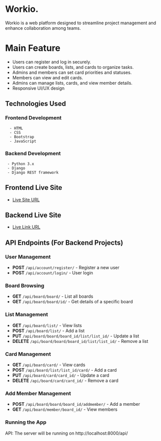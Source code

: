 # Workio.

Workio is a web platform designed to streamline project management and enhance collaboration among teams.

# Main Feature

- Users can register and log in securely.
- Users can create boards, lists, and cards to organize tasks.
- Admins and members can set card priorities and statuses.
- Members can view and edit cards.
- Admins can manage lists, cards, and view member details.
- Responsive UI/UX design

## Technologies Used

  ### Frontend Development
      - HTML
      - CSS
      - Bootstrap
      - JavaScript

  ### Backend Development
     - Python 3.x
     - Django
     - Django REST framework

## Frontend Live Site

- [Live Site URL](https://amenaakterkeya.github.io/workio./)

 ## Backend Live Site

- [Live Link URL](https://workio-ypph.onrender.com/account/)

 ## API Endpoints (For Backend Projects)

### User Management
- **POST** `/api/account/register/` - Register a new user
- **POST** `/api/account/login/` - User login

### Board Browsing
- **GET** `/api/board/board/` - List all boards
- **GET** `/api/board/board/id/` - Get details of a specific board

### List Management
- **GET** `/api/board/list/` - View lists
- **POST** `/api/board/list/` - Add a list
- **PUT** `/api/board/board/board_id/list/list_id/` - Update a list
- **DELETE** `/api/board/board/board_id/list/list_id/` - Remove a list

### Card Management
- **GET** `/api/board/card/` - View cards
- **POST** `/api/board/list/list_id/card/` - Add a card
- **PUT** `/api/board/card/card_id/` - Update a card
- **DELETE** `/api/board/card/card_id/` - Remove a card

### Add Member Management
- **POST** `/api/board/board/board_id/addmember/` - Add a member
- **GET** `/api/board/member/board_id/` - View members

### Running the App
API: The server will be running on http://localhost:8000/api/

